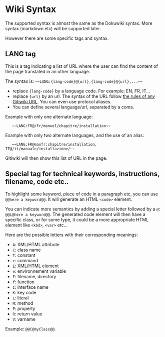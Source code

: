 # Wiki Syntax

The supported syntax is almost the same as the Dokuwiki syntax. More syntax (markdown etc)
will be supported later.

However there are some specific tags and syntax.

## LANG tag

This is a tag indicating a list of URL where the user can find the content of
the page translated in an other language.

The syntax is: `~~LANG:{lang-code}@{url},{lang-code}@{url},...~~`

- replace `{lang-code}` by a language code. For example: EN, FR, IT...
- replace `{url}` by an url. The syntax of the URL follow [the rules of any Gitiwiki URL](url-support.md).
  You can even use protocol aliases.
- You can define several language/url, separated by a coma.

Example with only one alternate language:

```
   ~~LANG:FR@/fr/manuel/chapitre/installation~~
```

Example with only two alternate languages, and the use of an alias:

```
   ~~LANG:FR@manfr:chapitre/installation, IT@/it/manuale/installazione/~~
```

Gitiwiki will then show this list of URL in the page.


## Special tag for technical keywords, instructions, filename, code etc..

To highlight some keyword, piece of code in a paragraph etc, you can use `@@here a keyword@@`.
It will generate an HTML `<code>` element.

You can indicate more semantics by adding a special letter followed by a `@`: `@@L@here a keyword@@`.
The generated code element will then have a specific class, or for some type, it could be
a more appropriate HTML element like `<kbd>`, `<var>` etc...

Here are the possible letters with their corresponding meanings:

- `A`: XML/HTML attribute
- `C`: class name
- `T`: constant
- `c`: command
- `E`: XML/HTML element
- `e`: environnement variable
- `F`: filename, directory
- `f`: function
- `I`: interface name
- `K`: key code
- `L`: literal
- `M`: method
- `P`: property
- `R`: return value
- `V`: varname

Example: `@@C@myClass@@`.

